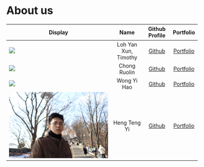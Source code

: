 # About us

Display | Name | Github Profile | Portfolio 
--------|:----:|:--------------:|:---------:
![](https://via.placeholder.com/100.png?text=Photo) | Loh Yan Xun, Timothy | [Github](https://github.com/timothyloh0523/) | [Portfolio](timothyloh0523)
![](https://via.placeholder.com/100.png?text=Photo) | Chong Ruolin | [Github](https://github.com/CRL006) | [Portfolio](CRL006)
![](https://via.placeholder.com/100.png?text=Photo) | Wong Yi Hao | [Github](https://github.com/wongyihao0506) | [Portfolio](wongyihao0506)
![](./img/hty2003.jpg) | Heng Teng Yi | [Github](https://github.com/HTY2003) | [Portfolio](hty2003)
